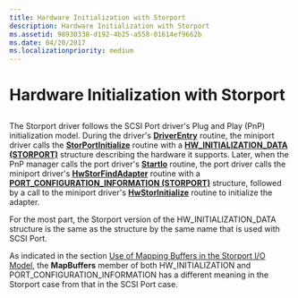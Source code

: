 ```yaml
---
title: Hardware Initialization with Storport
description: Hardware Initialization with Storport
ms.assetid: 98930338-d192-4b25-a558-01614ef9662b
ms.date: 04/20/2017
ms.localizationpriority: medium
---
```


# Hardware Initialization with Storport


## <span id="ddk_hardware_initialization_with_storport_kg"></span><span id="DDK_HARDWARE_INITIALIZATION_WITH_STORPORT_KG"></span>


The Storport driver follows the SCSI Port driver's Plug and Play (PnP) initialization model. During the driver's [**DriverEntry**](https://docs.microsoft.com/windows-hardware/drivers/ddi/wdm/nc-wdm-driver_initialize) routine, the miniport driver calls the [**StorPortInitialize**](https://docs.microsoft.com/windows-hardware/drivers/ddi/storport/nf-storport-storportinitialize) routine with a [**HW\_INITIALIZATION\_DATA (STORPORT)**](https://docs.microsoft.com/windows-hardware/drivers/ddi/storport/ns-storport-_hw_initialization_data) structure describing the hardware it supports. Later, when the PnP manager calls the port driver's [**StartIo**](https://docs.microsoft.com/windows-hardware/drivers/ddi/wdm/nc-wdm-driver_startio) routine, the port driver calls the miniport driver's [**HwStorFindAdapter**](https://docs.microsoft.com/windows-hardware/drivers/ddi/storport/nc-storport-hw_find_adapter) routine with a [**PORT\_CONFIGURATION\_INFORMATION (STORPORT)**](https://docs.microsoft.com/previous-versions/windows/hardware/drivers/ff563901(v=vs.85)) structure, followed by a call to the miniport driver's [**HwStorInitialize**](https://docs.microsoft.com/windows-hardware/drivers/ddi/storport/nc-storport-hw_initialize) routine to initialize the adapter.

For the most part, the Storport version of the HW\_INITIALIZATION\_DATA structure is the same as the structure by the same name that is used with SCSI Port.

As indicated in the section [Use of Mapping Buffers in the Storport I/O Model](use-of-mapping-buffers-in-the-storport-i-o-model.md), the **MapBuffers** member of both HW\_INITIALIZATION and PORT\_CONFIGURATION\_INFORMATION has a different meaning in the Storport case from that in the SCSI Port case.

 

 




